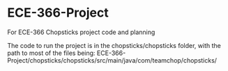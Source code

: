 # ECE-366-Project
For ECE-366 Chopsticks project code and planning

The code to run the project is in the chopsticks/chopsticks folder, with the path to most of the files being:
ECE-366-Project/chopsticks/chopsticks/src/main/java/com/teamchop/chopsticks/

